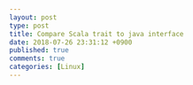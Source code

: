 ```yaml
---
layout: post
type: post
title: Compare Scala trait to java interface
date: 2018-07-26 23:31:12 +0900
published: true
comments: true
categories: [Linux]
---
```


